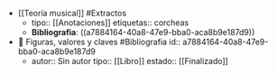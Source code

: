 - [[Teoría musical]] #Extractos
	- tipo:: [[Anotaciones]] 
	  etiquetas:: corcheas
	- **Bibliografia**: ((a7884164-40a8-47e9-bba0-aca8b9e187d9))
- 📖 Figuras, valores y claves #Bibliografia
  id:: a7884164-40a8-47e9-bba0-aca8b9e187d9
	- autor:: Sin autor
	  tipo:: [[Libro]]
	  estado:: [[Finalizado]]